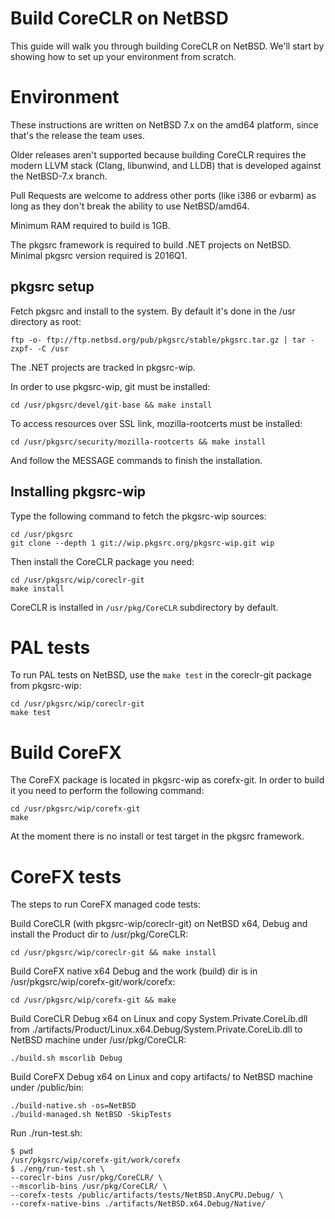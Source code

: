 Build CoreCLR on NetBSD
=======================

This guide will walk you through building CoreCLR on NetBSD.  We'll start by showing how to set up your environment from scratch.

Environment
===========

These instructions are written on NetBSD 7.x on the amd64 platform, since that's the release the team uses.

Older releases aren't supported because building CoreCLR requires the modern LLVM stack (Clang, libunwind, and LLDB) that is developed against the NetBSD-7.x branch.

Pull Requests are welcome to address other ports (like i386 or evbarm) as long as they don't break the ability to use NetBSD/amd64.

Minimum RAM required to build is 1GB.

The pkgsrc framework is required to build .NET projects on NetBSD. Minimal pkgsrc version required is 2016Q1.

pkgsrc setup
------------

Fetch pkgsrc and install to the system. By default it's done in the /usr directory as root:

```
ftp -o- ftp://ftp.netbsd.org/pub/pkgsrc/stable/pkgsrc.tar.gz | tar -zxpf- -C /usr
```

The .NET projects are tracked in pkgsrc-wip.

In order to use pkgsrc-wip, git must be installed:


```
cd /usr/pkgsrc/devel/git-base && make install
```

To access resources over SSL link, mozilla-rootcerts must be installed:

```
cd /usr/pkgsrc/security/mozilla-rootcerts && make install
```

And follow the MESSAGE commands to finish the installation.


Installing pkgsrc-wip
---------------------

Type the following command to fetch the pkgsrc-wip sources:


```
cd /usr/pkgsrc
git clone --depth 1 git://wip.pkgsrc.org/pkgsrc-wip.git wip
```

Then install the CoreCLR package you need:

```
cd /usr/pkgsrc/wip/coreclr-git
make install
```

CoreCLR is installed in `/usr/pkg/CoreCLR` subdirectory by default.


PAL tests
=========

To run PAL tests on NetBSD, use the `make test` in the coreclr-git package from pkgsrc-wip:

```
cd /usr/pkgsrc/wip/coreclr-git
make test
```

Build CoreFX
============

The CoreFX package is located in pkgsrc-wip as corefx-git. In order to build it you need to perform the following command:

```
cd /usr/pkgsrc/wip/corefx-git
make
```

At the moment there is no install or test target in the pkgsrc framework.

CoreFX tests
============

The steps to run CoreFX managed code tests:

Build CoreCLR (with pkgsrc-wip/coreclr-git) on NetBSD x64, Debug and install the Product dir to /usr/pkg/CoreCLR:

```
cd /usr/pkgsrc/wip/coreclr-git && make install
```

Build CoreFX native x64 Debug and the work (build) dir is in /usr/pkgsrc/wip/corefx-git/work/corefx:

```
cd /usr/pkgsrc/wip/corefx-git && make
```

Build CoreCLR Debug x64 on Linux and copy System.Private.CoreLib.dll from ./artifacts/Product/Linux.x64.Debug/System.Private.CoreLib.dll to NetBSD machine under /usr/pkg/CoreCLR:

```
./build.sh mscorlib Debug
```

Build CoreFX Debug x64 on Linux and copy artifacts/ to NetBSD machine under /public/bin:

```
./build-native.sh -os=NetBSD
./build-managed.sh NetBSD -SkipTests
```

Run ./run-test.sh:

```
$ pwd
/usr/pkgsrc/wip/corefx-git/work/corefx
$ ./eng/run-test.sh \
--coreclr-bins /usr/pkg/CoreCLR/ \
--mscorlib-bins /usr/pkg/CoreCLR/ \
--corefx-tests /public/artifacts/tests/NetBSD.AnyCPU.Debug/ \
--corefx-native-bins ./artifacts/NetBSD.x64.Debug/Native/
```
